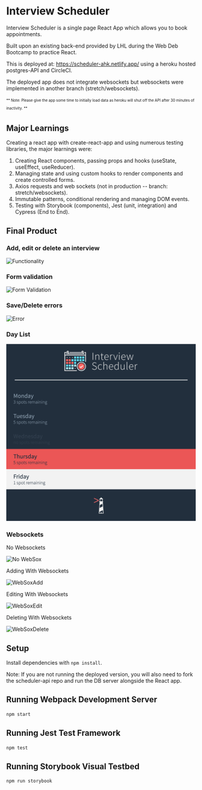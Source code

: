 # Interview Scheduler

Interview Scheduler is a single page React App which allows you to book appointments.

Built upon an existing back-end provided by LHL during the Web Deb Bootcamp to practice React.

This is deployed at: https://scheduler-ahk.netlify.app/ using a heroku hosted postgres-API and CircleCI.

The deployed app does not integrate websockets but websockets were implemented in another branch (stretch/websockets).

<sub><sup> ** Note: Please give the app some time to initially load data as heroku will shut off the API after 30 minutes of inactivity. ** </sup></sub>

## Major Learnings

Creating a react app with create-react-app and using numerous testing libraries, the major learnings were:

1. Creating React components, passing props and hooks (useState, useEffect, useReducer).
2. Managing state and using custom hooks to render components and create controlled forms.
3. Axios requests and web sockets (not in production -- branch: stretch/websockets).
4. Immutable patterns, conditional rendering and managing DOM events.
5. Testing with Storybook (components), Jest (unit, integration) and Cypress (End to End).

## Final Product

### Add, edit or delete an interview

![Functionality](https://media0.giphy.com/media/7CM2xLpSiEyxBpuxsE/giphy.gif?cid=790b7611581c38031676d760992b2ee2e37fcaf842daaad3&rid=giphy.gif&ct=g)

### Form validation

![Form Validation](https://media1.giphy.com/media/pzoAIfkdIvKjd7EuJ9/giphy.gif?cid=790b761195729ef50f296705b6c68f315a96c85eddc65ff7&rid=giphy.gif&ct=g)

### Save/Delete errors

![Error](https://media4.giphy.com/media/ZrgFcwYnOyVVp9HDy1/giphy.gif?cid=790b7611c30be1315b5c4e091a7eb2b14810f2b4afc05f1b&rid=giphy.gif&ct=g)

### Day List

![Day List](https://github.com/afsanhk/scheduler/blob/master/docs/Day%20List.png?raw=true)

### Websockets

No Websockets

![No WebSox](https://media0.giphy.com/media/ESNLvs2C7kXUV3SzUx/giphy.gif?cid=790b76116d762f69007a08263af1e3b292e849afa5aac0cf&rid=giphy.gif&ct=g)

Adding With Websockets

![WebSoxAdd](https://media4.giphy.com/media/1ZsyED6RzyGalPNwIK/giphy.gif?cid=790b761160f64233e9060af4e922a0eb31c8b98ac2122f33&rid=giphy.gif&ct=g)

Editing With Websockets

![WebSoxEdit](https://media4.giphy.com/media/VqgnFW88GWDWiV7CC1/giphy.gif?cid=790b761143fe47a6fdd42f740771c9d6ef74b9ac1129b47b&rid=giphy.gif&ct=g)

Deleting With Websockets

![WebSoxDelete](https://media2.giphy.com/media/Ip2W39FZwr7yq4xKtX/giphy.gif?cid=790b7611374b15329a862b11f81288667dcdc3c60f12225a&rid=giphy.gif&ct=g)

## Setup

Install dependencies with `npm install`.

Note: If you are not running the deployed version, you will also need to fork the scheduler-api repo and run the DB server alongside the React app.

## Running Webpack Development Server

```sh
npm start
```

## Running Jest Test Framework

```sh
npm test
```

## Running Storybook Visual Testbed

```sh
npm run storybook
```
